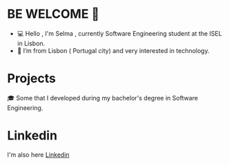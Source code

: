 # BE WELCOME 👋
- 💻 Hello , I'm Selma , currently Software Engineering student at the ISEL in Lisbon.
- 📍 I’m from Lisbon ( Portugal city) and very interested in technology.

# Projects
🎓 Some      that I developed during my bachelor's degree in Software Engineering.

# Linkedin
 I'm also here [Linkedin](https://www.linkedin.com/in/selma-pontes?lipi=urn%3Ali%3Apage%3Ad_flagship3_profile_view_base_contact_details%3BjUHxeav%2FQnSh%2FP%2BsaFO%2BLg%3D%3D)

